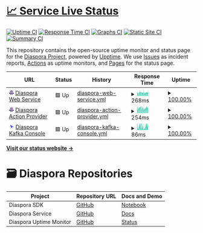 # [📈 Service Live Status](https://haochenpan.github.io/diaspora-uptime-monitor)

[![Uptime CI](https://github.com/haochenpan/diaspora-uptime-monitor/workflows/Uptime%20CI/badge.svg)](https://github.com/haochenpan/diaspora-uptime-monitor/actions?query=workflow%3A%22Uptime+CI%22)
[![Response Time CI](https://github.com/haochenpan/diaspora-uptime-monitor/workflows/Response%20Time%20CI/badge.svg)](https://github.com/haochenpan/diaspora-uptime-monitor/actions?query=workflow%3A%22Response+Time+CI%22)
[![Graphs CI](https://github.com/haochenpan/diaspora-uptime-monitor/workflows/Graphs%20CI/badge.svg)](https://github.com/haochenpan/diaspora-uptime-monitor/actions?query=workflow%3A%22Graphs+CI%22)
[![Static Site CI](https://github.com/haochenpan/diaspora-uptime-monitor/workflows/Static%20Site%20CI/badge.svg)](https://github.com/haochenpan/diaspora-uptime-monitor/actions?query=workflow%3A%22Static+Site+CI%22)
[![Summary CI](https://github.com/haochenpan/diaspora-uptime-monitor/workflows/Summary%20CI/badge.svg)](https://github.com/haochenpan/diaspora-uptime-monitor/actions?query=workflow%3A%22Summary+CI%22)

This repository contains the open-source uptime monitor and status page for the [Diaspora Project](https://diaspora-project.github.io/), powered by [Upptime](https://github.com/upptime/upptime). We use [Issues](https://github.com/haochenpan/diaspora-uptime-monitor/issues) as incident reports, [Actions](https://github.com/haochenpan/diaspora-uptime-monitor/actions) as uptime monitors, and [Pages](https://haochenpan.github.io/diaspora-uptime-monitor) for the status page.

<!--start: status pages-->
<!-- This summary is generated by Upptime (https://github.com/upptime/upptime) -->
<!-- Do not edit this manually, your changes will be overwritten -->
<!-- prettier-ignore -->
| URL | Status | History | Response Time | Uptime |
| --- | ------ | ------- | ------------- | ------ |
| <img alt="" src="assets/octopus.png" height="13"> [Diaspora Web Service](https://diaspora-web-service.qpp943wkvr7b2.us-east-1.cs.amazonlightsail.com/) | 🟩 Up | [diaspora-web-service.yml](https://github.com/haochenpan/diaspora-uptime-monitor/commits/HEAD/history/diaspora-web-service.yml) | <details><summary><img alt="Response time graph" src="./graphs/diaspora-web-service/response-time-week.png" height="20"> 268ms</summary><br><a href="https://haochenpan.github.io/diaspora-uptime-monitor/history/diaspora-web-service"><img alt="Response time 276" src="https://img.shields.io/endpoint?url=https%3A%2F%2Fraw.githubusercontent.com%2Fhaochenpan%2Fdiaspora-uptime-monitor%2FHEAD%2Fapi%2Fdiaspora-web-service%2Fresponse-time.json"></a><br><a href="https://haochenpan.github.io/diaspora-uptime-monitor/history/diaspora-web-service"><img alt="24-hour response time 271" src="https://img.shields.io/endpoint?url=https%3A%2F%2Fraw.githubusercontent.com%2Fhaochenpan%2Fdiaspora-uptime-monitor%2FHEAD%2Fapi%2Fdiaspora-web-service%2Fresponse-time-day.json"></a><br><a href="https://haochenpan.github.io/diaspora-uptime-monitor/history/diaspora-web-service"><img alt="7-day response time 268" src="https://img.shields.io/endpoint?url=https%3A%2F%2Fraw.githubusercontent.com%2Fhaochenpan%2Fdiaspora-uptime-monitor%2FHEAD%2Fapi%2Fdiaspora-web-service%2Fresponse-time-week.json"></a><br><a href="https://haochenpan.github.io/diaspora-uptime-monitor/history/diaspora-web-service"><img alt="30-day response time 278" src="https://img.shields.io/endpoint?url=https%3A%2F%2Fraw.githubusercontent.com%2Fhaochenpan%2Fdiaspora-uptime-monitor%2FHEAD%2Fapi%2Fdiaspora-web-service%2Fresponse-time-month.json"></a><br><a href="https://haochenpan.github.io/diaspora-uptime-monitor/history/diaspora-web-service"><img alt="1-year response time 276" src="https://img.shields.io/endpoint?url=https%3A%2F%2Fraw.githubusercontent.com%2Fhaochenpan%2Fdiaspora-uptime-monitor%2FHEAD%2Fapi%2Fdiaspora-web-service%2Fresponse-time-year.json"></a></details> | <details><summary><a href="https://haochenpan.github.io/diaspora-uptime-monitor/history/diaspora-web-service">100.00%</a></summary><a href="https://haochenpan.github.io/diaspora-uptime-monitor/history/diaspora-web-service"><img alt="All-time uptime 99.32%" src="https://img.shields.io/endpoint?url=https%3A%2F%2Fraw.githubusercontent.com%2Fhaochenpan%2Fdiaspora-uptime-monitor%2FHEAD%2Fapi%2Fdiaspora-web-service%2Fuptime.json"></a><br><a href="https://haochenpan.github.io/diaspora-uptime-monitor/history/diaspora-web-service"><img alt="24-hour uptime 100.00%" src="https://img.shields.io/endpoint?url=https%3A%2F%2Fraw.githubusercontent.com%2Fhaochenpan%2Fdiaspora-uptime-monitor%2FHEAD%2Fapi%2Fdiaspora-web-service%2Fuptime-day.json"></a><br><a href="https://haochenpan.github.io/diaspora-uptime-monitor/history/diaspora-web-service"><img alt="7-day uptime 100.00%" src="https://img.shields.io/endpoint?url=https%3A%2F%2Fraw.githubusercontent.com%2Fhaochenpan%2Fdiaspora-uptime-monitor%2FHEAD%2Fapi%2Fdiaspora-web-service%2Fuptime-week.json"></a><br><a href="https://haochenpan.github.io/diaspora-uptime-monitor/history/diaspora-web-service"><img alt="30-day uptime 100.00%" src="https://img.shields.io/endpoint?url=https%3A%2F%2Fraw.githubusercontent.com%2Fhaochenpan%2Fdiaspora-uptime-monitor%2FHEAD%2Fapi%2Fdiaspora-web-service%2Fuptime-month.json"></a><br><a href="https://haochenpan.github.io/diaspora-uptime-monitor/history/diaspora-web-service"><img alt="1-year uptime 99.32%" src="https://img.shields.io/endpoint?url=https%3A%2F%2Fraw.githubusercontent.com%2Fhaochenpan%2Fdiaspora-uptime-monitor%2FHEAD%2Fapi%2Fdiaspora-web-service%2Fuptime-year.json"></a></details>
| <img alt="" src="assets/octopus.png" height="13"> [Diaspora Action Provider](https://diaspora-action-provider.qpp943wkvr7b2.us-east-1.cs.amazonlightsail.com/) | 🟩 Up | [diaspora-action-provider.yml](https://github.com/haochenpan/diaspora-uptime-monitor/commits/HEAD/history/diaspora-action-provider.yml) | <details><summary><img alt="Response time graph" src="./graphs/diaspora-action-provider/response-time-week.png" height="20"> 254ms</summary><br><a href="https://haochenpan.github.io/diaspora-uptime-monitor/history/diaspora-action-provider"><img alt="Response time 230" src="https://img.shields.io/endpoint?url=https%3A%2F%2Fraw.githubusercontent.com%2Fhaochenpan%2Fdiaspora-uptime-monitor%2FHEAD%2Fapi%2Fdiaspora-action-provider%2Fresponse-time.json"></a><br><a href="https://haochenpan.github.io/diaspora-uptime-monitor/history/diaspora-action-provider"><img alt="24-hour response time 261" src="https://img.shields.io/endpoint?url=https%3A%2F%2Fraw.githubusercontent.com%2Fhaochenpan%2Fdiaspora-uptime-monitor%2FHEAD%2Fapi%2Fdiaspora-action-provider%2Fresponse-time-day.json"></a><br><a href="https://haochenpan.github.io/diaspora-uptime-monitor/history/diaspora-action-provider"><img alt="7-day response time 254" src="https://img.shields.io/endpoint?url=https%3A%2F%2Fraw.githubusercontent.com%2Fhaochenpan%2Fdiaspora-uptime-monitor%2FHEAD%2Fapi%2Fdiaspora-action-provider%2Fresponse-time-week.json"></a><br><a href="https://haochenpan.github.io/diaspora-uptime-monitor/history/diaspora-action-provider"><img alt="30-day response time 262" src="https://img.shields.io/endpoint?url=https%3A%2F%2Fraw.githubusercontent.com%2Fhaochenpan%2Fdiaspora-uptime-monitor%2FHEAD%2Fapi%2Fdiaspora-action-provider%2Fresponse-time-month.json"></a><br><a href="https://haochenpan.github.io/diaspora-uptime-monitor/history/diaspora-action-provider"><img alt="1-year response time 230" src="https://img.shields.io/endpoint?url=https%3A%2F%2Fraw.githubusercontent.com%2Fhaochenpan%2Fdiaspora-uptime-monitor%2FHEAD%2Fapi%2Fdiaspora-action-provider%2Fresponse-time-year.json"></a></details> | <details><summary><a href="https://haochenpan.github.io/diaspora-uptime-monitor/history/diaspora-action-provider">100.00%</a></summary><a href="https://haochenpan.github.io/diaspora-uptime-monitor/history/diaspora-action-provider"><img alt="All-time uptime 99.91%" src="https://img.shields.io/endpoint?url=https%3A%2F%2Fraw.githubusercontent.com%2Fhaochenpan%2Fdiaspora-uptime-monitor%2FHEAD%2Fapi%2Fdiaspora-action-provider%2Fuptime.json"></a><br><a href="https://haochenpan.github.io/diaspora-uptime-monitor/history/diaspora-action-provider"><img alt="24-hour uptime 100.00%" src="https://img.shields.io/endpoint?url=https%3A%2F%2Fraw.githubusercontent.com%2Fhaochenpan%2Fdiaspora-uptime-monitor%2FHEAD%2Fapi%2Fdiaspora-action-provider%2Fuptime-day.json"></a><br><a href="https://haochenpan.github.io/diaspora-uptime-monitor/history/diaspora-action-provider"><img alt="7-day uptime 100.00%" src="https://img.shields.io/endpoint?url=https%3A%2F%2Fraw.githubusercontent.com%2Fhaochenpan%2Fdiaspora-uptime-monitor%2FHEAD%2Fapi%2Fdiaspora-action-provider%2Fuptime-week.json"></a><br><a href="https://haochenpan.github.io/diaspora-uptime-monitor/history/diaspora-action-provider"><img alt="30-day uptime 100.00%" src="https://img.shields.io/endpoint?url=https%3A%2F%2Fraw.githubusercontent.com%2Fhaochenpan%2Fdiaspora-uptime-monitor%2FHEAD%2Fapi%2Fdiaspora-action-provider%2Fuptime-month.json"></a><br><a href="https://haochenpan.github.io/diaspora-uptime-monitor/history/diaspora-action-provider"><img alt="1-year uptime 99.91%" src="https://img.shields.io/endpoint?url=https%3A%2F%2Fraw.githubusercontent.com%2Fhaochenpan%2Fdiaspora-uptime-monitor%2FHEAD%2Fapi%2Fdiaspora-action-provider%2Fuptime-year.json"></a></details>
| <img alt="" src="assets/kafka-ui.png" height="13"> [Diaspora Kafka Console](http://184.73.61.163/) | 🟩 Up | [diaspora-kafka-console.yml](https://github.com/haochenpan/diaspora-uptime-monitor/commits/HEAD/history/diaspora-kafka-console.yml) | <details><summary><img alt="Response time graph" src="./graphs/diaspora-kafka-console/response-time-week.png" height="20"> 86ms</summary><br><a href="https://haochenpan.github.io/diaspora-uptime-monitor/history/diaspora-kafka-console"><img alt="Response time 89" src="https://img.shields.io/endpoint?url=https%3A%2F%2Fraw.githubusercontent.com%2Fhaochenpan%2Fdiaspora-uptime-monitor%2FHEAD%2Fapi%2Fdiaspora-kafka-console%2Fresponse-time.json"></a><br><a href="https://haochenpan.github.io/diaspora-uptime-monitor/history/diaspora-kafka-console"><img alt="24-hour response time 89" src="https://img.shields.io/endpoint?url=https%3A%2F%2Fraw.githubusercontent.com%2Fhaochenpan%2Fdiaspora-uptime-monitor%2FHEAD%2Fapi%2Fdiaspora-kafka-console%2Fresponse-time-day.json"></a><br><a href="https://haochenpan.github.io/diaspora-uptime-monitor/history/diaspora-kafka-console"><img alt="7-day response time 86" src="https://img.shields.io/endpoint?url=https%3A%2F%2Fraw.githubusercontent.com%2Fhaochenpan%2Fdiaspora-uptime-monitor%2FHEAD%2Fapi%2Fdiaspora-kafka-console%2Fresponse-time-week.json"></a><br><a href="https://haochenpan.github.io/diaspora-uptime-monitor/history/diaspora-kafka-console"><img alt="30-day response time 85" src="https://img.shields.io/endpoint?url=https%3A%2F%2Fraw.githubusercontent.com%2Fhaochenpan%2Fdiaspora-uptime-monitor%2FHEAD%2Fapi%2Fdiaspora-kafka-console%2Fresponse-time-month.json"></a><br><a href="https://haochenpan.github.io/diaspora-uptime-monitor/history/diaspora-kafka-console"><img alt="1-year response time 89" src="https://img.shields.io/endpoint?url=https%3A%2F%2Fraw.githubusercontent.com%2Fhaochenpan%2Fdiaspora-uptime-monitor%2FHEAD%2Fapi%2Fdiaspora-kafka-console%2Fresponse-time-year.json"></a></details> | <details><summary><a href="https://haochenpan.github.io/diaspora-uptime-monitor/history/diaspora-kafka-console">100.00%</a></summary><a href="https://haochenpan.github.io/diaspora-uptime-monitor/history/diaspora-kafka-console"><img alt="All-time uptime 84.89%" src="https://img.shields.io/endpoint?url=https%3A%2F%2Fraw.githubusercontent.com%2Fhaochenpan%2Fdiaspora-uptime-monitor%2FHEAD%2Fapi%2Fdiaspora-kafka-console%2Fuptime.json"></a><br><a href="https://haochenpan.github.io/diaspora-uptime-monitor/history/diaspora-kafka-console"><img alt="24-hour uptime 100.00%" src="https://img.shields.io/endpoint?url=https%3A%2F%2Fraw.githubusercontent.com%2Fhaochenpan%2Fdiaspora-uptime-monitor%2FHEAD%2Fapi%2Fdiaspora-kafka-console%2Fuptime-day.json"></a><br><a href="https://haochenpan.github.io/diaspora-uptime-monitor/history/diaspora-kafka-console"><img alt="7-day uptime 100.00%" src="https://img.shields.io/endpoint?url=https%3A%2F%2Fraw.githubusercontent.com%2Fhaochenpan%2Fdiaspora-uptime-monitor%2FHEAD%2Fapi%2Fdiaspora-kafka-console%2Fuptime-week.json"></a><br><a href="https://haochenpan.github.io/diaspora-uptime-monitor/history/diaspora-kafka-console"><img alt="30-day uptime 98.40%" src="https://img.shields.io/endpoint?url=https%3A%2F%2Fraw.githubusercontent.com%2Fhaochenpan%2Fdiaspora-uptime-monitor%2FHEAD%2Fapi%2Fdiaspora-kafka-console%2Fuptime-month.json"></a><br><a href="https://haochenpan.github.io/diaspora-uptime-monitor/history/diaspora-kafka-console"><img alt="1-year uptime 84.89%" src="https://img.shields.io/endpoint?url=https%3A%2F%2Fraw.githubusercontent.com%2Fhaochenpan%2Fdiaspora-uptime-monitor%2FHEAD%2Fapi%2Fdiaspora-kafka-console%2Fuptime-year.json"></a></details>

<!--end: status pages-->

[**Visit our status website →**](https://haochenpan.github.io/diaspora-uptime-monitor)

# 🗃️ Diaspora Repositories

| Project                 | Repository URL                                                  | Docs and Demo                                                                              |
| ----------------------- | --------------------------------------------------------------- | ------------------------------------------------------------------------------------------ |
| Diaspora SDK            | [GitHub](https://github.com/globus-labs/diaspora-event-sdk)     | [Notebook](https://github.com/globus-labs/diaspora-event-sdk/blob/main/DiasporaDemo.ipynb) |
| Diaspora Service        | [GitHub](https://github.com/haochenpan/diaspora-service)        | [Docs](https://haochenpan.github.io/diaspora-service)                                      |
| Diaspora Uptime Monitor | [GitHub](https://github.com/haochenpan/diaspora-uptime-monitor) | [Status](https://haochenpan.github.io/diaspora-uptime-monitor/)                            |
